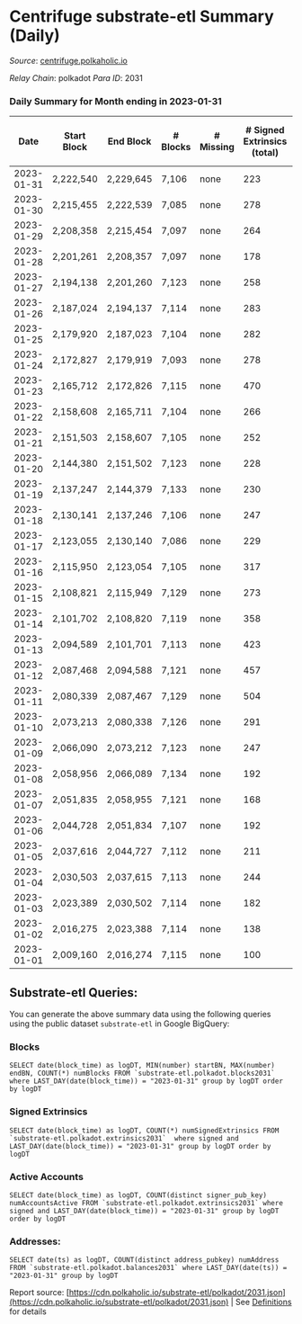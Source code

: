 # Centrifuge substrate-etl Summary (Daily)

_Source_: [centrifuge.polkaholic.io](https://centrifuge.polkaholic.io)

*Relay Chain*: polkadot
*Para ID*: 2031



### Daily Summary for Month ending in 2023-01-31


| Date | Start Block | End Block | # Blocks | # Missing | # Signed Extrinsics (total) | # Active Accounts | # Addresses with Balances | # Events | # Transfers | # XCM Transfers In | # XCM Transfers Out |
| ---- | ----------- | --------- | -------- | --------- | --------------------------- | ----------------- | ------------------------- | -------- | ----------- | ------------------ | ------------------- |
| 2023-01-31 | 2,222,540 | 2,229,645 | 7,106 | none  | 223 | 114 | 44,248 | 15,839 | 138  |   |   |
| 2023-01-30 | 2,215,455 | 2,222,539 | 7,085 | none  | 278 | 98 | 44,241 | 16,172 | 161  |   |   |
| 2023-01-29 | 2,208,358 | 2,215,454 | 7,097 | none  | 264 | 114 | 44,221 | 16,098 | 176  |   |   |
| 2023-01-28 | 2,201,261 | 2,208,357 | 7,097 | none  | 178 | 87 | 44,213 | 15,485 | 121  |   |   |
| 2023-01-27 | 2,194,138 | 2,201,260 | 7,123 | none  | 258 | 95 | 44,204 | 16,171 | 152  |   |   |
| 2023-01-26 | 2,187,024 | 2,194,137 | 7,114 | none  | 283 | 100 | 44,193 | 16,262 | 145  |   |   |
| 2023-01-25 | 2,179,920 | 2,187,023 | 7,104 | none  | 282 | 112 | 44,187 | 16,219 | 155  |   |   |
| 2023-01-24 | 2,172,827 | 2,179,919 | 7,093 | none  | 278 | 124 | 44,176 | 16,219 | 176  |   |   |
| 2023-01-23 | 2,165,712 | 2,172,826 | 7,115 | none  | 470 | 216 | 44,159 | 17,687 | 321  |   |   |
| 2023-01-22 | 2,158,608 | 2,165,711 | 7,104 | none  | 266 | 122 | 44,135 | 16,180 | 189  |   |   |
| 2023-01-21 | 2,151,503 | 2,158,607 | 7,105 | none  | 252 | 122 | 44,122 | 16,059 | 177  |   |   |
| 2023-01-20 | 2,144,380 | 2,151,502 | 7,123 | none  | 228 | 103 | 44,116 | 15,921 | 145  |   |   |
| 2023-01-19 | 2,137,247 | 2,144,379 | 7,133 | none  | 230 | 90 | 44,108 | 15,952 | 176  |   |   |
| 2023-01-18 | 2,130,141 | 2,137,246 | 7,106 | none  | 247 | 101 | 44,100 | 16,011 | 188  |   |   |
| 2023-01-17 | 2,123,055 | 2,130,140 | 7,086 | none  | 229 | 104 | 44,093 | 15,908 | 165  |   |   |
| 2023-01-16 | 2,115,950 | 2,123,054 | 7,105 | none  | 317 | 132 | 44,080 | 16,569 | 229  |   |   |
| 2023-01-15 | 2,108,821 | 2,115,949 | 7,129 | none  | 273 | 139 | 44,065 | 16,257 | 201  |   |   |
| 2023-01-14 | 2,101,702 | 2,108,820 | 7,119 | none  | 358 | 137 | 44,048 | 16,845 | 278  |   |   |
| 2023-01-13 | 2,094,589 | 2,101,701 | 7,113 | none  | 423 | 186 | 44,021 | 17,374 | 283  |   |   |
| 2023-01-12 | 2,087,468 | 2,094,588 | 7,121 | none  | 457 | 222 | 43,995 | 17,579 | 296  |   |   |
| 2023-01-11 | 2,080,339 | 2,087,467 | 7,129 | none  | 504 | 176 | 43,969 | 17,988 | 315  |   |   |
| 2023-01-10 | 2,073,213 | 2,080,338 | 7,126 | none  | 291 | 119 | 43,943 | 16,390 | 167  |   |   |
| 2023-01-09 | 2,066,090 | 2,073,212 | 7,123 | none  | 247 | 89 | 43,930 | 16,045 | 168  |   |   |
| 2023-01-08 | 2,058,956 | 2,066,089 | 7,134 | none  | 192 | 82 | 43,918 | 15,668 | 131  |   |   |
| 2023-01-07 | 2,051,835 | 2,058,955 | 7,121 | none  | 168 | 71 | 43,908 | 15,461 | 111  |   |   |
| 2023-01-06 | 2,044,728 | 2,051,834 | 7,107 | none  | 192 | 84 | 43,901 | 15,624 | 135  |   |   |
| 2023-01-05 | 2,037,616 | 2,044,727 | 7,112 | none  | 211 | 91 | 43,891 | 15,780 | 137  |   |   |
| 2023-01-04 | 2,030,503 | 2,037,615 | 7,113 | none  | 244 | 94 | 43,883 | 16,003 | 171  |   |   |
| 2023-01-03 | 2,023,389 | 2,030,502 | 7,114 | none  | 182 | 83 | 43,868 | 15,622 | 118  |   |   |
| 2023-01-02 | 2,016,275 | 2,023,388 | 7,114 | none  | 138 | 61 | 43,862 | 15,247 | 102  |   |   |
| 2023-01-01 | 2,009,160 | 2,016,274 | 7,115 | none  | 100 | 40 | 43,858 | 14,963 | 74  |   |   |

## Substrate-etl Queries:
You can generate the above summary data using the following queries using the public dataset `substrate-etl` in Google BigQuery:


### Blocks
```
SELECT date(block_time) as logDT, MIN(number) startBN, MAX(number) endBN, COUNT(*) numBlocks FROM `substrate-etl.polkadot.blocks2031`  where LAST_DAY(date(block_time)) = "2023-01-31" group by logDT order by logDT
```


### Signed Extrinsics
```
SELECT date(block_time) as logDT, COUNT(*) numSignedExtrinsics FROM `substrate-etl.polkadot.extrinsics2031`  where signed and LAST_DAY(date(block_time)) = "2023-01-31" group by logDT order by logDT
```


### Active Accounts
```
SELECT date(block_time) as logDT, COUNT(distinct signer_pub_key) numAccountsActive FROM `substrate-etl.polkadot.extrinsics2031` where signed and LAST_DAY(date(block_time)) = "2023-01-31" group by logDT order by logDT
```


### Addresses:
```
SELECT date(ts) as logDT, COUNT(distinct address_pubkey) numAddress FROM `substrate-etl.polkadot.balances2031` where LAST_DAY(date(ts)) = "2023-01-31" group by logDT
```



Report source: [https://cdn.polkaholic.io/substrate-etl/polkadot/2031.json](https://cdn.polkaholic.io/substrate-etl/polkadot/2031.json) | See [Definitions](/DEFINITIONS.md) for details
